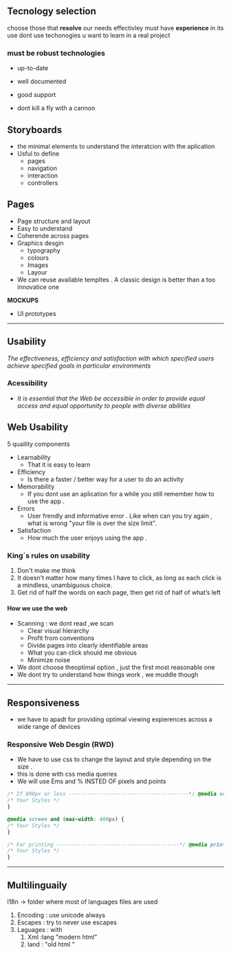 ## Tecnology selection 
choose those that **resolve** our needs effectivley 
must have **experience** in its use 
	dont use techonogies u want to learn in a real project 
###  **must be robust technologies** 
 - up-to-date 
 - well documented
 - good support

- dont kill a fly with a cannon

## Storyboards
- the minimal elements to understand the interatcion with the aplication 
- Usful to define 
	- pages 
	- navigation 
	- interaction 
	- controllers 
	
## Pages
- Page structure and layout 
- Easy to understand 
- Coherende across pages 
- Graphics desgin 
	- typography 
	- colours 
	- Images 
	- Layour 
- We can reuse available templtes . A classic design is better than a too innovatice one

**MOCKUPS**
- UI prototypes
---------------

## Usability 
*The effectiveness, efficiency and satisfaction with which specified users achieve specified goals in particular environments*

### Acessibility
- *It is essential that the Web be accessible in order to provide equal access and equal opportunity to people with diverse abilities*


## Web Usability 
5 quaility components
-  Learnability
	- That it is easy to learn 
- Efficiency 
	- Is there a faster / better  way for a user to do an activity 
- Memorability
	- If you dont use an aplication for a while you still remember how to use the app . 
- Errors 
	- User frendly and informative error . Like when can you try again , what is wrong "your file is over the size limit". 
- Satisfaction 
	- How much the user enjoys using the app . 



### King´s rules on usability 
1) Don't make me think 
2) It doesn’t matter how many times I have to click, as long as each click is a mindless, unambiguous choice. 
3) Get rid of half the words on each page, then get rid of half of what’s left

#### How we use the web 
- Scanning : we dont read ,we scan
	- Clear visual hierarchy 
	- Profit from conventions 
	- Divide pages into clearly identifiable areas
	- What you can click should me obvious
	- Minimize noise
- We dont choose theoptimal option , just the first most reasonable one 
- We dont try to understand how things work , we muddle though




----------------
## Responsiveness
- we have to apadt for providing optimal viewing expierences across a wide range of devices 

### Responsive Web Desgin (RWD)
 - We have to use css to change the layout and style depending on the size .
 - this is done with css media queries
 - We will use Ems and % INSTED OF  pixels and points
 ```` css
 /* If 800px or less ---------------------------------------*/ @media screen and (max-width: 800px) { 
 /* Your Styles */ 
 }
 
@media screen and (max-width: 480px) {
/* Your Styles */ 
} 
 
 /* For printing ----------------------------------------*/ @media print { 
 /* Your Styles */ 
 }
````



--------
## Multilinguaily
 l18n -> folder where most of languages files are used 
1) Encoding : use unicode always 
2) Escapes : try to never use escapes 
3) Laguages : with 
	1) Xml :lang "modern html"
	2) land : "old html "


